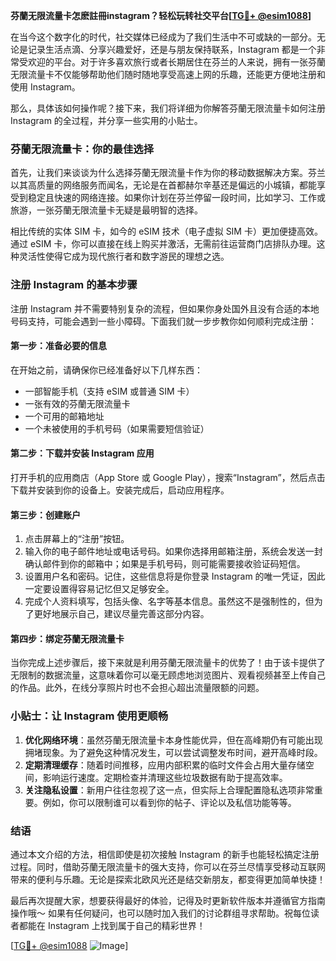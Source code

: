 **芬蘭无限流量卡怎麽註冊instagram？轻松玩转社交平台[[TG💪+ @esim1088](https://t.me/s/esim1088)]**

在当今这个数字化的时代，社交媒体已经成为了我们生活中不可或缺的一部分。无论是记录生活点滴、分享兴趣爱好，还是与朋友保持联系，Instagram 都是一个非常受欢迎的平台。对于许多喜欢旅行或者长期居住在芬兰的人来说，拥有一张芬蘭无限流量卡不仅能够帮助他们随时随地享受高速上网的乐趣，还能更方便地注册和使用 Instagram。

那么，具体该如何操作呢？接下来，我们将详细为你解答芬蘭无限流量卡如何注册 Instagram 的全过程，并分享一些实用的小贴士。

### 芬蘭无限流量卡：你的最佳选择

首先，让我们来谈谈为什么选择芬蘭无限流量卡作为你的移动数据解决方案。芬兰以其高质量的网络服务而闻名，无论是在首都赫尔辛基还是偏远的小城镇，都能享受到稳定且快速的网络连接。如果你计划在芬兰停留一段时间，比如学习、工作或旅游，一张芬蘭无限流量卡无疑是最明智的选择。

相比传统的实体 SIM 卡，如今的 eSIM 技术（电子虚拟 SIM 卡）更加便捷高效。通过 eSIM 卡，你可以直接在线上购买并激活，无需前往运营商门店排队办理。这种灵活性使得它成为现代旅行者和数字游民的理想之选。

### 注册 Instagram 的基本步骤

注册 Instagram 并不需要特别复杂的流程，但如果你身处国外且没有合适的本地号码支持，可能会遇到一些小障碍。下面我们就一步步教你如何顺利完成注册：

#### 第一步：准备必要的信息
在开始之前，请确保你已经准备好以下几样东西：
- 一部智能手机（支持 eSIM 或普通 SIM 卡）
- 一张有效的芬蘭无限流量卡
- 一个可用的邮箱地址
- 一个未被使用的手机号码（如果需要短信验证）

#### 第二步：下载并安装 Instagram 应用
打开手机的应用商店（App Store 或 Google Play），搜索“Instagram”，然后点击下载并安装到你的设备上。安装完成后，启动应用程序。

#### 第三步：创建账户
1. 点击屏幕上的“注册”按钮。
2. 输入你的电子邮件地址或电话号码。如果你选择用邮箱注册，系统会发送一封确认邮件到你的邮箱中；如果是手机号码，则可能需要接收验证码短信。
3. 设置用户名和密码。记住，这些信息将是你登录 Instagram 的唯一凭证，因此一定要设置得容易记忆但又足够安全。
4. 完成个人资料填写，包括头像、名字等基本信息。虽然这不是强制性的，但为了更好地展示自己，建议尽量完善这部分内容。

#### 第四步：绑定芬蘭无限流量卡
当你完成上述步骤后，接下来就是利用芬蘭无限流量卡的优势了！由于该卡提供了无限制的数据流量，这意味着你可以毫无顾虑地浏览图片、观看视频甚至上传自己的作品。此外，在线分享照片时也不会担心超出流量限额的问题。

### 小贴士：让 Instagram 使用更顺畅
1. **优化网络环境**：虽然芬蘭无限流量卡本身性能优异，但在高峰期仍有可能出现拥堵现象。为了避免这种情况发生，可以尝试调整发布时间，避开高峰时段。
2. **定期清理缓存**：随着时间推移，应用内部积累的临时文件会占用大量存储空间，影响运行速度。定期检查并清理这些垃圾数据有助于提高效率。
3. **关注隐私设置**：新用户往往忽视了这一点，但实际上合理配置隐私选项非常重要。例如，你可以限制谁可以看到你的帖子、评论以及私信功能等等。

### 结语

通过本文介绍的方法，相信即使是初次接触 Instagram 的新手也能轻松搞定注册过程。同时，借助芬蘭无限流量卡的强大支持，你可以在芬兰尽情享受移动互联网带来的便利与乐趣。无论是探索北欧风光还是结交新朋友，都变得更加简单快捷！

最后再次提醒大家，想要获得最好的体验，记得及时更新软件版本并遵循官方指南操作哦～ 如果有任何疑问，也可以随时加入我们的讨论群组寻求帮助。祝每位读者都能在 Instagram 上找到属于自己的精彩世界！

[[TG💪+ @esim1088](https://t.me/s/esim1088) ![Image](https://i.postimg.cc/4NQfJmqS/Snipaste-2025-05-13-00-14-12.png)]